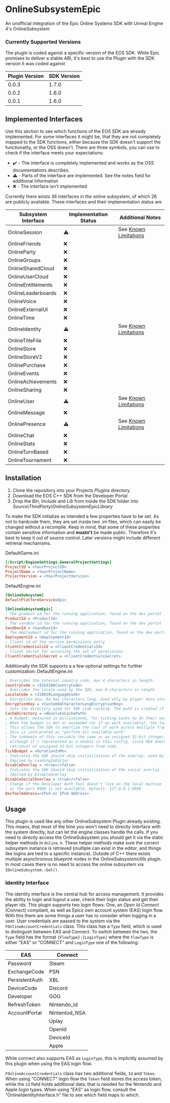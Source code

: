 # OnlineSubsystemEpic
An unofficial integration of the Epic Online Systems SDK with Unreal Engine 4's OnlineSubsystem

### Currently Supported Versions
The plugin is coded against a specific version of the EOS SDK. While Epic promises to deliver a stable ABI, it's best to use the Plugin with the SDK version it was coded against

|   Plugin Version   | SDK Version |
| ------------------ |------------ |
|       0.0.3        |    1.7.0    |
|       0.0.2        |    1.6.0    |
|       0.0.1        |    1.6.0    |


## Implemented Interfaces
Use this section to see which functions of the EOS SDK are already implemented. For some interfaces it might be, that they are not completely mapped to the SDK functions, either because the SDK doesn't support the functionality, or the OSS doesn't. There are three symbols, you can use to check if the interface meets your expectations:
* :heavy_check_mark: - The interface is completely implemented and works as the OSS documentations describes.
* :warning: - Parts of the interface are implemented. See the notes field for additional information
* :x: - The interface isn't implemented

Currently there exists 36 interfaces in the online subsystem, of which 26 are publicly available. These interfaces and their implementation status are

|  Subsystem Interface  | Implementation Status |       Additional Notes       |
| --------------------- | --------------------- | ---------------------------- |
| OnlineSession         |       :warning:       | See [Known Limitations](KnownLimitations.md) |
| OnlineFriends         |         :x:           |
| OnlineParty           |         :x:           |
| OnlineGroups          |         :x:           |
| OnlineSharedCloud     |         :x:           |
| OnlineUserCloud       |         :x:           |
| OnlineEntitlements    |         :x:           |
| OnlineLeaderboards    |         :x:           |
| OnlineVoice           |         :x:           |
| OnlineExternalUI      |         :x:           |
| OnlineTime            |         :x:           |
| OnlineIdentity        |       :warning:       | See [Known Limitations](KnownLimitations.md) |
| OnlineTitleFile       |         :x:           |
| OnlineStore           |         :x:           |
| OnlineStoreV2         |         :x:           |
| OnlinePurchase        |         :x:           |
| OnlineEvents          |         :x:           |
| OnlineAchievements    |         :x:           |
| OnlineSharing         |         :x:           |
| OnlineUser            |       :warning:       | See [Known Limitations](KnownLimitations.md) |
| OnlineMessage         |         :x:           |
| OnlinePresence        |       :warning:       | See [Known Limitations](KnownLimitations.md) |
| OnlineChat            |         :x:           |
| OnlineStats           |         :x:           |
| OnlineTurnBased       |         :x:           |
| OnlineTournament      |         :x:           |


## Installation
1. Clone the repository into your Projects _Plugins_ directory.
2. Download the EOS C++ SDK from the Developer Portal
3. Drop the _Bin_, _Include_ and _Lib_ from inside the SDK folder into _Source\ThirdParty\OnlineSubsystemEpicLibrary_

To make the SDK initialize as intended a few properties have to be set. As not to hardcode them, they are set inside two .ini files, which can easily be changed without a recompile. Keep in mind, that some of these properties contain sensitive information and **mustn't** be made public. Therefore it's best to keep it out of source control. Later versions might include different retrieval mechanisms.

DefaultGame.ini
```ini
[/Script/EngineSettings.GeneralProjectSettings]
ProjectID = <YourProjectID>
ProjectName = <YourProjectName>
ProjectVersion = <YourProjectVersion>
```
DefaultEngine.ini
```ini
[OnlineSubsystem]
DefaultPlatformService=Epic

[OnlineSubsystemEpic]
; The product id for the running application, found on the dev portal
ProductId = <ProductId>
; The sandbox id for the running application, found on the dev portal
SandboxId = <SandboxId>
; The deployment id for the running application, found on the dev portal
DeploymentId = <DeploymentId>
; Client id of the service permissions entry
ClientCredentialsId = <ClientCredentialsId>
; Client secret for accessing the set of permissions
ClientCredentialsSecret = <ClientCredentialsSecret>

```

Additionally the SDK supports a a few optional settings for further customization:
DefaultEngine.ini
```ini
; Overrides the internal country code, max 4 characters in length.
CountryCode = <ISO3166CountryCode>
; Overrides the locale used by the SDK, max 9 characters in length
LocaleCode = <ISO639LanguageCode>
; Encryption key, 64 hex characters long. Used only by player data storage
EncryptionKey = <Custom64CharacterLongEncryptionKey>
; Sets the directory used for SDK side caching. The path is created if missing
CacheDirectory = <AbsoluteCachePath>
; A budget, measured in milliseconds, for ticking tasks to do their work.
; When the budget is met or exceeded (or if no work available), the tasks will return.
; This allows the SDK to amortize the cost of work across multiple frames in the event that a lot of work is queued for processing.
; Zero is interpreted as "perform all available work"
; The codomain of this variable the same as an unsigned 32-bit integer,
; although it's represented as a double in this config, since UE4 doesn't allow
; retrieval of unsigned 32-bit integers from code.
TickBudget = <DurationInMs>
; Indicates the SDK should skip initialization of the overlay, used by the in-app purchase flow and social overlay.
; Implied by LoadingInEditor
DisableOverlay = <true>/<false>
; Indicates the SDK should skip initialization of the social overlay.
; Implied by DisableOverlay
DisableSocialOverlay = <true>/<false>
; Change if the Developer Auth Tool doesn't live on the local machine
; or the port 9999 is not available. Default: 127.0.0.1:9999
DevToolAddress=<IPv4 or IPv6 Address>
```

## Usage
This plugin is used like any other OnlineSubsystem Plugin already existing. This means, that most of the time you won't need to directly interface with the system directly, but can let the engine classes handle the calls.
If you need to directly access the OnlineSubsystem you should get it via the static helper methods in `Online.h`. These helper methods make sure the correct subsystem instance is retrieved (multiple can exist in the editor, and things like logins are tied to a specific instance). Outside of C++ there exists multiple asynchronous blueprint nodes in the _OnlineSubsystemUtils_ plugin. In most cases there is no need to access the online subsystem via `IOnlineSubsystem::Get()`.

### Identity Interface
The identity interface is the central hub for access management. It provides the ability to login and logout a user, check their login status and get their player ids.
This plugin supports two login flows: One, an *Open Id Connect* (Connect) compliant, as well as Epics own account system (EAS) login flow. With this there are some things a user has to consider when logging in a user.
User credentials are passed to the system via the `FOnlineAccountCredentials` class. This class has a `Type` field, which is used to distingush between EAS and Connect.
To switch between the two, the `Type` field has the format `{FlowType}:{LoginType}` where the `FlowType` is either "EAS" or "CONNECT" and `LoginType` one of the following:

|       EAS      |    Connect    |
| -------------- | ------------- |
| Password       | Steam         |
| ExchangeCode   | PSN           |
| PersistentAuth | XBL           |
| DeviceCode     | Discord       |
| Developer      | GOG           |
| RefreshToken   | Nintendo_Id   |
| AccountPortal  | Nintentod_NSA |
|                | Uplay         |
|                | OpenId        |
|                | DeviceId      |
|                | Apple         |

While connect also supports EAS as `LoginType`, this is implicitly assumed by this plugin when using the EAS login flow.

`FOnlineAccountCredentials` class has two additional fields, `Id` and `Token`. When using "CONNECT" login flow the `Token` field stores the access token, while the `Id` field holds additional data, that is needed for the Nintendo and Apple login types.
When using "EAS" as login flow, consult the "OnlineIdentityInterface.h" file to see which field maps to which.

